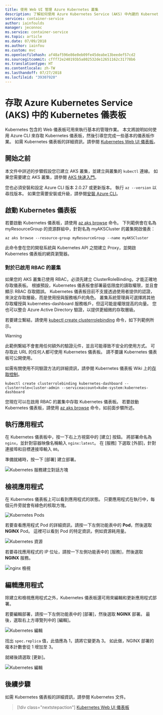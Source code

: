 ```yaml
---
title: 使用 Web UI 管理 Azure Kubernetes 叢集
description: 了解如何使用 Azure Kubernetes Service (AKS) 中內建的 Kubernetes Web UI 儀表板
services: container-service
author: iainfoulds
manager: jeconnoc
ms.service: container-service
ms.topic: article
ms.date: 07/09/2018
ms.author: iainfou
ms.custom: mvc
ms.openlocfilehash: af48af596e86e0eb09fe45deabe13beedef57cd2
ms.sourcegitcommit: cfff72e240193b5a802532de12651162c31778b6
ms.translationtype: HT
ms.contentlocale: zh-TW
ms.lasthandoff: 07/27/2018
ms.locfileid: "39307920"
---
```

# <a name="access-the-kubernetes-dashboard-with-azure-kubernetes-service-aks"></a>存取 Azure Kubernetes Service (AKS) 中的 Kubernetes 儀表板

Kubernetes 包含的 Web 儀表板可用來執行基本的管理作業。 本文將說明如何使用 Azure CLI 來存取 Kubernetes 儀表板，然後引導您完成一些基本的儀表板作業。 如需 Kubernetes 儀表板的詳細資訊，請參閱 [Kubernetes Web UI 儀表板][kubernetes-dashboard]。

## <a name="before-you-begin"></a>開始之前

本文件中詳述的步驟假設您已建立 AKS 叢集，並建立與叢集的 `kubectl` 連線。 如果您需要建立 AKS 叢集，請參閱 [AKS 快速入門][aks-quickstart]。

您也必須安裝和設定 Azure CLI 版本 2.0.27 或更新版本。 執行 `az --version` 以尋找版本。 如果您需要安裝或升級，請參閱[安裝 Azure CLI][install-azure-cli]。

## <a name="start-kubernetes-dashboard"></a>啟動 Kubernetes 儀表板

若要啟動 Kubernetes 儀表板，請使用 [az aks browse][az-aks-browse] 命令。 下列範例會在名為 myResourceGroup 的資源群組中，針對名為 myAKSCluster 的叢集開啟儀表：

```azurecli
az aks browse --resource-group myResourceGroup --name myAKSCluster
```

此命令會在您的開發系統與 Kubernetes API 之間建立 Proxy，並開啟 Kubernetes 儀表板的網頁瀏覽器。

### <a name="for-rbac-enabled-clusters"></a>對於已啟用 RBAC 的叢集

如果您的 AKS 叢集已使用 RBAC，必須先建立 ClusterRoleBinding，才能正確地存取儀表板。 根據預設，Kubernetes 儀表板會部署最低限度的讀取權限，並且會顯示 RBAC 存取錯誤。 Kubernetes 儀表板目前不支援透過使用者提供的認證，來決定存取層級，而是使用授與服務帳戶的角色。 叢集系統管理員可選擇將其他存取權授與 kubernetes-dashboard 服務帳戶，但這可能是權限提高的向量。 您也可以整合 Azure Active Directory 驗證，以提供更細微的存取層級。

若要建立繫結，請使用 [kubectl create clusterrolebinding][kubectl-create-clusterrolebinding] 命令，如下列範例所示。 

> [!WARNING]
> 此範例繫結不會套用任何額外的驗證元件，並且可能導致不安全的使用方式。 可存取此 URL 的任何人都可使用 Kubernetes 儀表板。 請不要讓 Kubernetes 儀表板可公開使用。
>
> 如需有關使用不同驗證方法的詳細資訊，請參閱 Kubernetes 儀表板 Wiki 上的[存取控制][dashboard-authentication]。

```console
kubectl create clusterrolebinding kubernetes-dashboard --clusterrole=cluster-admin --serviceaccount=kube-system:kubernetes-dashboard
```

您現在可以在啟用 RBAC 的叢集中存取 Kubernetes 儀表板。 若要啟動 Kubernetes 儀表板，請使用 [az aks browse][az-aks-browse] 命令，如前面步驟所述。

## <a name="run-an-application"></a>執行應用程式

在 Kubernetes 儀表板中，按一下右上方視窗中的 [建立] 按鈕。 將部署命名為 `nginx`，並針對容器映像名稱輸入 `nginx:latest`。 在 [服務] 下選取 [外部]，針對連接埠和目標連接埠輸入 `80`。

準備就緒時，按一下 [部署] 建立部署。

![Kubernetes 服務建立對話方塊](./media/container-service-kubernetes-ui/create-deployment.png)

## <a name="view-the-application"></a>檢視應用程式

在 Kubernetes 儀表板上可以看到應用程式的狀態。 只要應用程式在執行中，每個元件旁就會有綠色的核取方塊。

![Kubernetes Pods](./media/container-service-kubernetes-ui/complete-deployment.png)

若要查看應用程式 Pod 的詳細資訊，請按一下左側功能表中的 **Pod**，然後選取 **NGINX** Pod。 這裡可以看到 Pod 的特定資訊，例如資源耗用量。

![Kubernetes 資源](./media/container-service-kubernetes-ui/running-pods.png)

若要尋找應用程式的 IP 位址，請按一下左側功能表中的 [服務]，然後選取 **NGINX** 服務。

![nginx 檢視](./media/container-service-kubernetes-ui/nginx-service.png)

## <a name="edit-the-application"></a>編輯應用程式

除建立和檢視應用程式之外，Kubernetes 儀表板還可用來編輯和更新應用程式部署。

若要編輯部署，請按一下左側功能表中的 [部署]，然後選取 **NGINX** 部署。 最後，選取右上方導覽列中的 [編輯]。

![Kubernetes 編輯](./media/container-service-kubernetes-ui/view-deployment.png)

找出 `spec.replica` 值，此值應為 1，請將它變更為 3。 如此做，NGINX 部署的複本計數會從 1 增加至 3。

就緒後請選取 [更新]。

![Kubernetes 編輯](./media/container-service-kubernetes-ui/edit-deployment.png)

## <a name="next-steps"></a>後續步驟

如需 Kubernetes 儀表板的詳細資訊，請參閱 Kubernetes 文件。

> [!div class="nextstepaction"]
> [Kubernetes Web UI 儀表板][kubernetes-dashboard]

<!-- LINKS - external -->
[kubernetes-dashboard]: https://kubernetes.io/docs/tasks/access-application-cluster/web-ui-dashboard/
[dashboard-authentication]: https://github.com/kubernetes/dashboard/wiki/Access-control
[kubectl-create-clusterrolebinding]: https://kubernetes.io/docs/reference/generated/kubectl/kubectl-commands#-em-clusterrolebinding-em-
[kubectl-apply]: https://kubernetes.io/docs/reference/generated/kubectl/kubectl-commands#apply

<!-- LINKS - internal -->
[aks-quickstart]: ./kubernetes-walkthrough.md
[install-azure-cli]: /cli/azure/install-azure-cli
[az-aks-browse]: /cli/azure/aks#az-aks-browse

